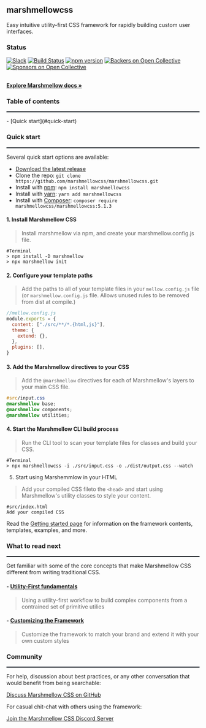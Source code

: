 ## marshmellowcss
Easy intuitive utility-first CSS framework for rapidly building custom user interfaces.

### Status

[![Slack](https://marshmellowcss-slack.herokuapp.com/badge.svg)](https://marshmellowcss-slack.herokuapp.com/)
[![Build Status](https://img.shields.io/github/workflow/status/twbs/marshmellow/JS%20Tests/main?label=JS%20Tests&logo=github)](https://github.com/twbs/marshmellowcss/actions?query=workflow%3AJS+Tests+branch%3Amain)
[![npm version](https://img.shields.io/npm/v/marshmellowcss)](https://www.npmjs.com/package/marshmellowcss)
[![Backers on Open Collective](https://img.shields.io/opencollective/backers/marshmellowcss)](#backers)
[![Sponsors on Open Collective](https://img.shields.io/opencollective/sponsors/marshmellowcss)](#sponsors)

<br>
<a href="https://getmarshmellowcss.com/docs/5.1/"><strong>Explore Marshmellow docs »</strong></a>
<br>

### Table of contents
<hr style="border:1px solid #373e47"> </hr>
- [Quick start](#quick-start)

### Quick start
<hr style="border:1px solid #373e47"> </hr>
Several quick start options are available:

- [Download the latest release](https://github.com/marshmellowcss/marshmellowcss/archive/v5.1.3.zip)
- Clone the repo: `git clone https://github.com/marshmellowcss/marshmellowcss.git`
- Install with [npm](https://www.npmjs.com/): `npm install marshmellowcss`
- Install with [yarn](https://yarnpkg.com/): `yarn add marshmellowcss`
- Install with [Composer](https://getcomposer.org/): `composer require marshmellowcss/marshmellowcss:5.1.3`

#### 1. Install Marshmellow CSS
> Install marshmellow via npm, and create your marshmellow.config.js file.
```console
#Terminal
> npm install -D marshmellow
> npx marshmellow init
```

#### 2. Configure your template paths
> Add the paths to all of your template files in your `mellow.config.js` file (or `marshmellow.config.js` file. Allows unused rules to be removed from dist at compile.)

```js
//mellow.config.js
module.exports = {
  content: ["./src/**/*.{html,js}"],
  theme: {
    extend: {},
  },
  plugins: [],
}
```

#### 3. Add the Marshmellow directives to your CSS
> Add the `@marshmellow` directives for each of Marshmellow's layers to your main CSS file.

```css
#src/input.css
@marshmellow base;
@marshmellow components;
@marshmellow utilities;
```

#### 4. Start the Marshmellow CLI build process
> Run the CLI tool to scan your template files for classes and build your CSS.

```
#Terminal
> npx marshmellowcss -i ./src/input.css -o ./dist/output.css --watch
```

5. Start using Marshemmlow in your HTML
> Add your compiled CSS fileto the `<head>` and start using Marshmellow's utility classes to style your content.

```
#src/index.html
Add your compiled CSS
```
Read the [Getting started page](https://getmarshmellowcss.com/docs/5.1/getting-started/introduction/) for information on the framework contents, templates, examples, and more.

### What to read next
<hr style="border:1px solid #373e47"> </hr>
Get familiar with some of the core concepts that make Marshmellow CSS different from writing traditional CSS.

#### - [Utility-First fundamentals](https://www.npmjs.com/)
> Using a utility-first workflow to build complex components from a contrained set of primitive utilies
#### - [Customizing the Framework](https://www.npmjs.com/)
> Customize the framework to match your brand and extend it with your own custom styles


### Community
<hr style="border:1px solid #373e47"> </hr>
For help, discussion about best practices, or any other conversation that would benefit from being searchable:

[Discuss Marshmellow CSS on GitHub](https://github.com/marshmellow/marshmellow/discussions)

For casual chit-chat with others using the framework:

[Join the Marshmellow CSS Discord Server](https://discord.gg/7NF8GNe)
